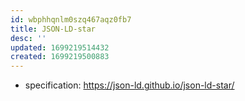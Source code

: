 ```yaml
---
id: wbphhqnlm0szq467aqz0fb7
title: JSON-LD-star
desc: ''
updated: 1699219514432
created: 1699219500883
---
```


- specification: https://json-ld.github.io/json-ld-star/